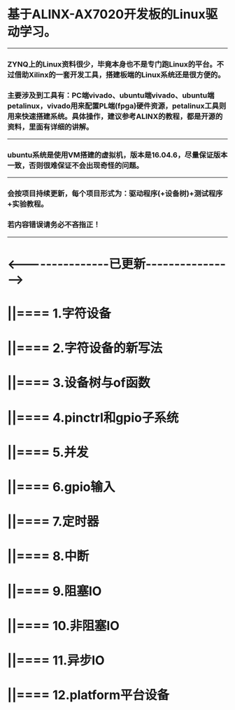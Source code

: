 # 基于ALINX-AX7020开发板的Linux驱动学习。
--------------------------------------------
### ZYNQ上的Linux资料很少，毕竟本身也不是专门跑Linux的平台。不过借助Xilinx的一套开发工具，搭建板端的Linux系统还是很方便的。
### 主要涉及到工具有：PC端vivado、ubuntu端vivado、ubuntu端petalinux，vivado用来配置PL端(fpga)硬件资源，petalinux工具则用来快速搭建系统。具体操作，建议参考ALINX的教程，都是开源的资料，里面有详细的讲解。
------------------------------
### ubuntu系统是使用VM搭建的虚拟机，版本是16.04.6，尽量保证版本一致，否则很难保证不会出现奇怪的问题。
------------------------------
### 会按项目持续更新，每个项目形式为：驱动程序(+设备树)+测试程序+实验教程。
### 若内容错误请务必不吝指正！
--------------------------------------
<---------------已更新---------------->
=======================================
||==== 1.字符设备
=======================================
||==== 2.字符设备的新写法
=======================================
||==== 3.设备树与of函数
=======================================
||==== 4.pinctrl和gpio子系统
=======================================
||==== 5.并发
=======================================
||==== 6.gpio输入
=======================================
||==== 7.定时器
=======================================
||==== 8.中断
=======================================
||==== 9.阻塞IO
=======================================
||==== 10.非阻塞IO
=======================================
||==== 11.异步IO
=======================================
||==== 12.platform平台设备
=======================================
